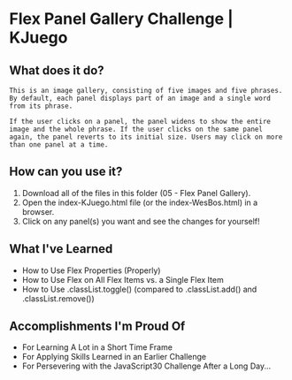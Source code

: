 # Flex Panel Gallery Challenge | KJuego

## What does it do?
    This is an image gallery, consisting of five images and five phrases. By default, each panel displays part of an image and a single word from its phrase.

    If the user clicks on a panel, the panel widens to show the entire image and the whole phrase. If the user clicks on the same panel again, the panel reverts to its initial size. Users may click on more than one panel at a time.

## How can you use it?
1. Download all of the files in this folder (05 - Flex Panel Gallery).
2. Open the index-KJuego.html file (or the index-WesBos.html) in a browser.
3. Click on any panel(s) you want and see the changes for yourself!

## What I've Learned
- How to Use Flex Properties (Properly)
- How to Use Flex on All Flex Items vs. a Single Flex Item
- How to Use .classList.toggle() (compared to .classList.add() and .classList.remove())

## Accomplishments I'm Proud Of
- For Learning A Lot in a Short Time Frame
- For Applying Skills Learned in an Earlier Challenge
- For Persevering with the JavaScript30 Challenge After a Long Day...